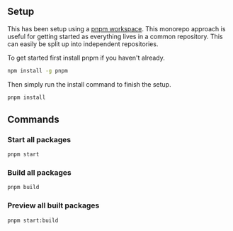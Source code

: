 ## Setup

This has been setup using a [pnpm workspace](https://pnpm.io/workspaces). This monorepo approach is useful for getting started as everything lives in a common repository. This can easily be split up into independent repositories.

To get started first install pnpm if you haven't already.

```bash
npm install -g pnpm
```

Then simply run the install command to finish the setup.

```bash
pnpm install
```

## Commands

### Start all packages

```bash
pnpm start
```

### Build all packages

```bash
pnpm build
```

### Preview all built packages

```bash
pnpm start:build
```
